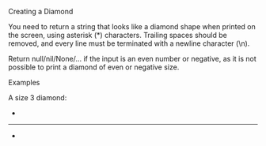 Creating a Diamond

You need to return a string that looks like a diamond shape 
when printed on the screen, using asterisk (*) characters. 
Trailing spaces should be removed, and every line must be 
terminated with a newline character (\n). 

Return null/nil/None/... if the input is an even number or 
negative, as it is not possible to print a diamond of even 
or negative size. 

Examples 

A size 3 diamond: 

 * 

*** 

 *

